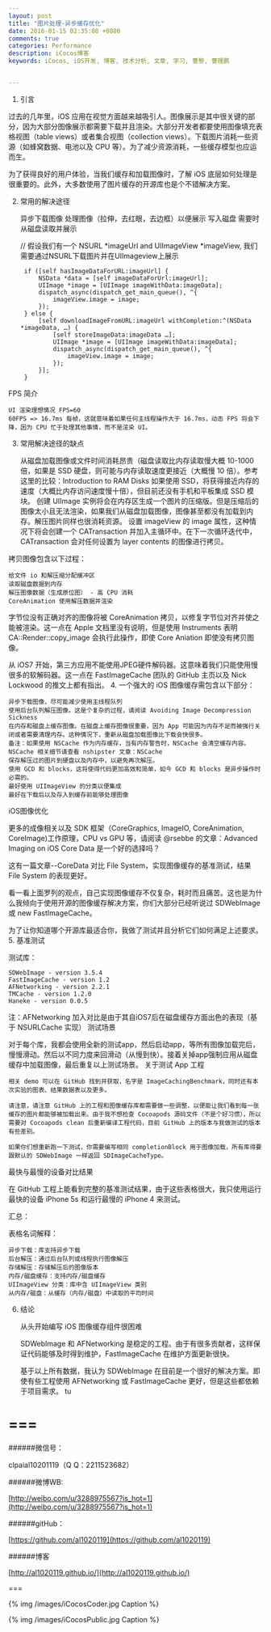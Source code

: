 ```yaml
---
layout: post
title: "图片处理-异步缓存优化"
date: 2016-01-15 02:35:08 +0800
comments: true
categories: Performance
description: iCocos博客
keywords: iCocos, iOS开发, 博客, 技术分析, 文章, 学习, 曹黎, 曹理鹏


---
```


1. 引言

过去的几年里，iOS 应用在视觉方面越来越吸引人。图像展示是其中很关键的部分，因为大部分图像展示都需要下载并且渲染。大部分开发者都要使用图像填充表格视图（table views）或者集合视图（collection views）。下载图片消耗一些资源（如蜂窝数据、电池以及 CPU 等）。为了减少资源消耗，一些缓存模型也应运而生。

为了获得良好的用户体验，当我们缓存和加载图像时，了解 iOS 底层如何处理是很重要的。此外，大多数使用了图片缓存的开源库也是个不错解决方案。



<!--more-->



2. 常用的解决途径

    异步下载图像
    处理图像（拉伸，去红眼，去边框）以便展示
    写入磁盘
    需要时从磁盘读取并展示

    // 假设我们有一个 NSURL *imageUrl and UIImageView *imageView, 我们需要通过NSURL下载图片并在UIImageview上展示

	    if ([self hasImageDataForURL:imageUrl] {
	        NSData *data = [self imageDataForUrl:imageUrl];
	        UIImage *image = [UIImage imageWithData:imageData];
	        dispatch_async(dispatch_get_main_queue(), ^{
	            imageView.image = image;
	        });
	    } else {
	        [self downloadImageFromURL:imageUrl withCompletion:^(NSData *imageData, …) {
	            [self storeImageData:imageData …];
	            UIImage *image = [UIImage imageWithData:imageData];
	            dispatch_async(dispatch_get_main_queue(), ^{
	                imageView.image = image;
	            });
	        }];
	    }

FPS 简介

    UI 渲染理想情况 FPS=60
    60FPS => 16.7ms 每帧，这就意味着如果任何主线程操作大于 16.7ms，动态 FPS 将会下降，因为 CPU 忙于处理其他事情，而不是渲染 UI。

3. 常用解决途径的缺点

    从磁盘加载图像或文件时间消耗昂贵（磁盘读取比内存读取慢大概 10-1000 倍，如果是 SSD 硬盘，则可能与内存读取速度更接近（大概慢 10 倍）。参考这里的比较：Introduction to RAM Disks
    如果使用 SSD，将获得接近内存的速度（大概比内存访问速度慢十倍），但目前还没有手机和平板集成 SSD 模块。
    创建 UIImage 实例将会在内存区生成一个图片的压缩版。但是压缩后的图像太小且无法渲染，如果我们从磁盘加载图像，图像甚至都没有加载到内存。解压图片同样也很消耗资源。
    设置 imageView 的 image 属性，这种情况下将会创建一个 CATransaction 并加入主循环中。在下一次循环迭代中，CATransaction 会对任何设置为 layer contents 的图像进行拷贝。

拷贝图像包含以下过程：

    给文件 io 和解压缩分配缓冲区
    读取磁盘数据到内存
    解压图像数据（生成原位图） - 高 CPU 消耗
    CoreAnimation 使用解压数据并渲染

字节位没有正确对齐的图像将被 CoreAnimation 拷贝，以修复字节位对齐并使之能被渲染。这一点在 Apple 文档里没有说明，但是使用 Instruments 表明 CA::Render::copy_image 会执行此操作，即使 Core Aniation 即使没有拷贝图像。

从 iOS7 开始，第三方应用不能使用JPEG硬件解码器。这意味着我们只能使用慢很多的软解码器。这一点在 FastImageCache 团队的 GitHub 主页以及 Nick Lockwood 的推文上都有指出。
4. 一个强大的 iOS 图像缓存需包含以下部分：

    异步下载图像，尽可能减少使用主线程队列
    使用后台队列解压图像。这是个复杂的过程，请阅读 Avoiding Image Decompression Sickness
    在内存和磁盘上缓存图像。在磁盘上缓存图像很重要，因为 App 可能因为内存不足而被强行关闭或者需要清理内存。这种情况下，重新从磁盘加载图像比下载会快很多。
    备注：如果使用 NSCache 作为内存缓存，当有内存警告时，NSCache 会清空缓存内容。NSCache 相关细节请查看 nshipster 文章：NSCache
    保存解压过的图片到硬盘以及内存中，以避免再次解压。
    使用 GCD 和 blocks，这将使得代码更加高效和简单，如今 GCD 和 blocks 是异步操作时必需的。
    最好使用 UIImageView 的分类以便集成
    最好在下载后以及存入到缓存前能够处理图像

iOS图像优化

更多的成像相关以及 SDK 框架（CoreGraphics, ImageIO, CoreAnimation, CoreImage)工作原理，CPU vs GPU 等，请阅读 @rsebbe 的文章：Advanced Imaging on iOS
Core Data 是一个好的选择吗？

这有一篇文章--CoreData 对比 File System，实现图像缓存的基准测试，结果 File System 的表现更好。

看一看上面罗列的观点，自己实现图像缓存不仅复杂，耗时而且痛苦。这也是为什么我倾向于使用开源的图像缓存解决方案，你们大部分已经听说过 SDWebImage 或 new FastImageCache。

为了让你知道哪个开源库最适合你，我做了测试并且分析它们如何满足上述要求。
5. 基准测试

测试库：

    SDWebImage - version 3.5.4
    FastImageCache - version 1.2
    AFNetworking - version 2.2.1
    TMCache - version 1.2.0
    Haneke - version 0.0.5

注：AFNetworking 加入对比是由于其自iOS7后在磁盘缓存方面出色的表现（基于 NSURLCache 实现）
测试场景

对于每个库，我都会使用全新的测试app，然后启动app，等所有图像加载完后，慢慢滑动。然后以不同力度来回滑动（从慢到快）。接着关掉app强制应用从磁盘缓存中加载图像，最后重复以上测试场景。
关于测试 App 工程

    相关 demo 可以在 GitHub 找到并获取，名字是 ImageCachingBenchmark，同时还有本次实验的图表、结果数据表以及更多。

    请注意，请注意 GitHub 上的工程和图像缓存库都需要做一些调整，以便能让我们看到每一张缓存的图片都能够被加载出来。由于我不想检查 Cocoapods 源码文件（不是个好习惯），所以需要对 Cocoapods clean 后重新编译工程代码，目前 GitHub 上的版本与我做测试的版本有些差别。

    如果你们想重新跑一下测试，你需要编写相同 completionBlock 用于图像加载，所有库得要跟默认的 SDWebImage 一样返回 SDImageCacheType。

最快与最慢的设备对比结果

在 GitHub 工程上能看到完整的基准测试结果，由于这些表格很大，我只使用运行最快的设备 iPhone 5s 和运行最慢的 iPhone 4 来测试。




汇总：

表格名词解释：

    异步下载：库支持异步下载
    后台解压：通过后台队列或线程执行图像解压
    存储解压：存储解压后的图像版本
    内存/磁盘缓存：支持内存/磁盘缓存
    UIImageView 分类：库中含 UIImageView 类别
    从内存/磁盘：从缓存（内存/磁盘）中读取的平均时间

6. 结论

    从头开始编写 iOS 图像缓存组件很困难

    SDWebImage 和 AFNetworking 是稳定的工程。由于有很多贡献者，这样保证代码能够及时得到维护，FastImageCache 在维护方面更新很快。

    基于以上所有数据，我认为 SDWebImage 在目前是一个很好的解决方案。即使有些工程使用 AFNetworking 或 FastImageCache 更好，但是这些都依赖于项目需求。
tu






===
===


######微信号：
	
clpaial10201119（Q Q：2211523682）
    
######微博WB:

[http://weibo.com/u/3288975567?is_hot=1](http://weibo.com/u/3288975567?is_hot=1)

######gitHub：


[https://github.com/al1020119](https://github.com/al1020119)
	
######博客

[http://al1020119.github.io/](http://al1020119.github.io/)

===

{% img /images/iCocosCoder.jpg Caption %}  

{% img /images/iCocosPublic.jpg Caption %}  